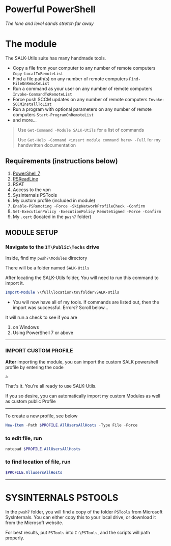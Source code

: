 # Powerful PowerShell

*The lone and level sands stretch far away* 


# The module

The SALK-Utils suite has many handmade tools. 

- Copy a file from your computer to any number of remote computers `Copy-LocalToRemoteList`
- Find a file path(s) on any number of remote computers `Find-FileOnRemoteList`
- Run a command as your user on any number of remote computers `Invoke-CommandToRemoteList`
- Force push SCCM updates on any number of remote computers `Invoke-SCCMInstallToList`
- Run a program with optional parameters on any number of remote computers `Start-ProgramOnRemoteList`
- and more...

> Use `Get-Command -Module SALK-Utils` for a list of commands
> 
> Use `Get-Help -Command <insert module command here> -Full` for my handwritten documentation

## Requirements (instructions below)
1. [PowerShell 7](<https://github.com/PowerShell/PowerShell/releases/download/v7.3.0-preview.3/PowerShell-7.3.0-preview.3-win-x64.msi>)
2. [PSReadLine](https://github.com/scubamount/salk--modules/tree/master/mymodules)
3. RSAT
4. Access to the vpn
5. SysInternals PSTools
6. My custom profile (included in module)
7. `Enable-PSRemoting -Force -SkipNetworkProfileCheck -Confirm`
8. `Set-ExecutionPolicy -ExecutionPolicy RemoteSigned -Force -Confirm`
9. My `.cert` (located in the `pwsh7` folder)


## MODULE SETUP
### Navigate to the `IT\Public\Techs` drive
Inside, find my `pwsh7\Modules` directory

There will be a folder named `SALK-Utils`


After locating the SALK-Utils folder, You will need to run this command to import it.

```powershell
Import-Module \\full\location\to\folder\SALK-Utils
```

- You will now have all of my tools. If commands are listed out, then the import was successful. Errors? Scroll below...

It will run a check to see if you are 
1. on Windows
2. Using PowerShell 7 or above

***

### IMPORT CUSTOM PROFILE

__After__ importing the module, you can import the custom SALK powershell profile by entering the code 
```powershell
a
```

That's it. You're all ready to use SALK-Utils.

If you so desire, you can automatically import my custom Modules as well as custom public Profile


***


To create a new profile, see below

```powershell
New-Item -Path $PROFILE.AllUsersAllHosts -Type File -Force
```
### to edit file, run

```powershell
notepad $PROFILE.AllUsersAllHosts
```
### to find location of file, run

```powershell
$PROFILE.AllusersAllHosts
```


***

# SYSINTERNALS PSTOOLS

In the `pwsh7` folder, you will find a copy of the folder `PSTools` from Microsoft SysInternals. You can either copy this to your local drive, or download it from the Microsoft website.

For best results, put `PSTools` into `C:\PSTools`, and the scripts will path properly.



